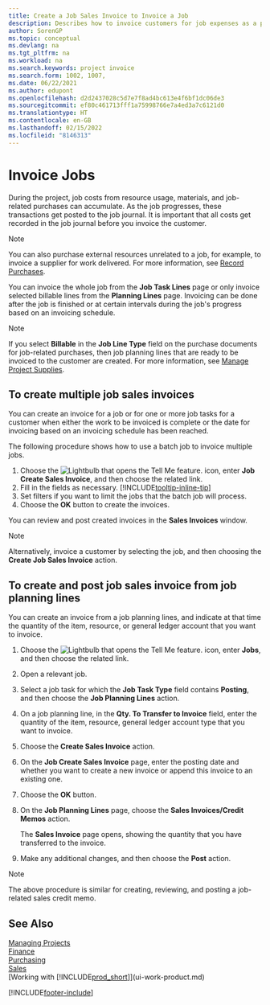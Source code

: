 ```yaml
---
title: Create a Job Sales Invoice to Invoice a Job
description: Describes how to invoice customers for job expenses as a project progresses and costs accumulate.
author: SorenGP
ms.topic: conceptual
ms.devlang: na
ms.tgt_pltfrm: na
ms.workload: na
ms.search.keywords: project invoice
ms.search.form: 1002, 1007,
ms.date: 06/22/2021
ms.author: edupont
ms.openlocfilehash: d2d2437028c5d7e7f8ad4bc613e4f6bf1dc06de3
ms.sourcegitcommit: ef80c461713fff1a75998766e7a4ed3a7c6121d0
ms.translationtype: HT
ms.contentlocale: en-GB
ms.lasthandoff: 02/15/2022
ms.locfileid: "8146313"
---
```

# <a name="invoice-jobs"></a>Invoice Jobs
During the project, job costs from resource usage, materials, and job-related purchases can accumulate. As the job progresses, these transactions get posted to the job journal. It is important that all costs get recorded in the job journal before you invoice the customer.

> [!NOTE]
> You can also purchase external resources unrelated to a job, for example, to invoice a supplier for work delivered. For more information, see [Record Purchases](purchasing-how-record-purchases.md).

You can invoice the whole job from the **Job Task Lines** page or only invoice selected billable lines from the **Planning Lines** page. Invoicing can be done after the job is finished or at certain intervals during the job's progress based on an invoicing schedule.

> [!NOTE]  
> If you select **Billable** in the **Job Line Type** field on the purchase documents for job-related purchases, then job planning lines that are ready to be invoiced to the customer are created. For more information, see [Manage Project Supplies](projects-how-manage-project-supplies.md).

## <a name="to-create-multiple-job-sales-invoices"></a>To create multiple job sales invoices
You can create an invoice for a job or for one or more job tasks for a customer when either the work to be invoiced is complete or the date for invoicing based on an invoicing schedule has been reached.

The following procedure shows how to use a batch job to invoice multiple jobs.  

1. Choose the ![Lightbulb that opens the Tell Me feature.](media/ui-search/search_small.png "Tell me what you want to do") icon, enter **Job Create Sales Invoice**, and then choose the related link.  
2. Fill in the fields as necessary. [!INCLUDE[tooltip-inline-tip](includes/tooltip-inline-tip_md.md)]
3. Set filters if you want to limit the jobs that the batch job will process.
4. Choose the **OK** button to create the invoices.  

You can review and post created invoices in the **Sales Invoices** window.

> [!NOTE]
> Alternatively, invoice a customer by selecting the job, and then choosing the **Create Job Sales Invoice** action. 

## <a name="to-create-and-post-job-sales-invoice-from-job-planning-lines"></a>To create and post job sales invoice from job planning lines
You can create an invoice from a job planning lines, and indicate at that time the quantity of the item, resource, or general ledger account that you want to invoice.

1. Choose the ![Lightbulb that opens the Tell Me feature.](media/ui-search/search_small.png "Tell me what you want to do") icon, enter **Jobs**, and then choose the related link.
2. Open a relevant job.
3. Select a job task for which the **Job Task Type** field contains **Posting**, and then choose the **Job Planning Lines** action.  
4. On a job planning line, in the **Qty. To Transfer to Invoice** field, enter the quantity of the item, resource, general ledger account type that you want to invoice.  
5. Choose the **Create Sales Invoice** action.
6. On the **Job Create Sales Invoice** page, enter the posting date and whether you want to create a new invoice or append this invoice to an existing one.
7. Choose the **OK** button.  
8. On the **Job Planning Lines** page, choose the **Sales Invoices/Credit Memos** action.

    The **Sales Invoice** page opens, showing the quantity that you have transferred to the invoice.
9. Make any additional changes, and then choose the **Post** action.

> [!NOTE]  
>   The above procedure is similar for creating, reviewing, and posting a job-related sales credit memo.


## <a name="see-also"></a>See Also
[Managing Projects](projects-manage-projects.md)  
[Finance](finance.md)  
[Purchasing](purchasing-manage-purchasing.md)         
[Sales](sales-manage-sales.md)      
[Working with [!INCLUDE[prod_short](includes/prod_short.md)]](ui-work-product.md)  


[!INCLUDE[footer-include](includes/footer-banner.md)]
